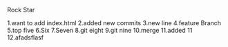 Rock Star

1.want to add index.html
2.added new commits
3.new line
4.feature Branch
5.top five
6.Six
7.Seven
8.git eight
9.git nine
10.merge
11.added 11
12.afadsflasf
